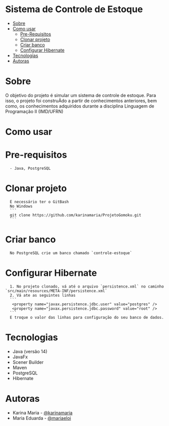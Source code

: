 Sistema de Controle de Estoque
=================
<!--ts-->
   * [Sobre](#Sobre)
   * [Como usar](#como-usar)
      * [Pre-Requisitos](#pre-requisitos)
      * [Clonar projeto](#clonar-projeto)
      * [Criar banco](#criar-banco)
      * [Configurar Hibernate](#configurar-hibernate)
   * [Tecnologias](#tecnologias)
   * [Autoras](#Autoras)
<!--te-->

# Sobre
O  objetivo do projeto é simular um sistema de controle de estoque. Para isso, o projeto foi construÃ­do a partir de conhecimentos anteriores, bem como, os conhecimentos adquiridos durante a disciplina Linguagem de Programação II (IMD/UFRN)

# Como usar
  # Pre-requisitos
      - Java, PostgreSQL
  # Clonar projeto
      É necessário ter o GitBash
      No Windows
      ```
      git clone https://github.com/karinamaria/ProjetoGomoku.git
      ```
  # Criar banco
  	  No PostgreSQL crie um banco chamado `controle-estoque`
  # Configurar Hibernate
  	  1. No projeto clonado, vá até o arquivo `persistence.xml` no caminho `src/main/resources/META-INF/persistence.xml`
  	  2. Vá ate as seguintes linhas
  	  ```
  	   <property name="javax.persistence.jdbc.user" value="postgres" /> 
       <property name="javax.persistence.jdbc.password" value="root" />
      ```
      E troque o valor das linhas para configuração do seu banco de dados.
  	  
# Tecnologias
- Java (versão 14)
- JavaFx
- Scener Builder
- Maven
- PostgreSQL
- Hibernate

# Autoras
- Karina Maria - [@karinamaria](https://github.com/karinamaria)
- Maria Eduarda - [@mariaeloi](https://github.com/mariaeloi)
